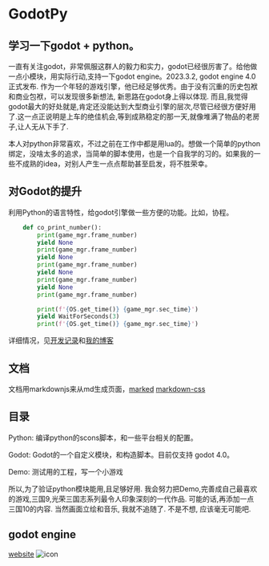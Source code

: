 # GodotPy

## 学习一下godot + python。

一直有关注godot，非常佩服这群人的毅力和实力，godot已经很厉害了。给他做一点小模块，用实际行动,支持一下godot engine。2023.3.2, godot engine 4.0正式发布. 作为一个年轻的游戏引擎，他已经足够优秀。由于没有沉重的历史包袱和商业包袱，可以发现很多新想法, 新思路在godot身上得以体现. 而且,我觉得godot最大的好处就是,肯定还没能达到大型商业引擎的层次,尽管已经很方便好用了.这一点正说明是上车的绝佳机会,等到成熟稳定的那一天,就像堆满了物品的老房子,让人无从下手了.

本人对python非常喜欢，不过之前在工作中都是用lua的。想做一个简单的python绑定，没啥太多的追求，当简单的脚本使用，也是一个自我学的习的。如果我的一些不成熟的idea，对别人产生一点点帮助甚至启发，将不胜荣幸。

## 对Godot的提升
利用Python的语言特性，给godot引擎做一些方便的功能。比如，协程。
```python
    def co_print_number():
        print(game_mgr.frame_number)
        yield None
        print(game_mgr.frame_number)
        yield None
        print(game_mgr.frame_number)
        yield None
        print(game_mgr.frame_number)
        yield None
        print(game_mgr.frame_number)

        print(f'{OS.get_time()} {game_mgr.sec_time}')
        yield WaitForSeconds(3)
        print(f'{OS.get_time()} {game_mgr.sec_time}')
```

详细情况，见[开发记录](Demo/README.md)和[我的博客](https://bianpeng001.github.io/GodotPy/blog.htm)

## 文档
文档用markdownjs来从md生成页面，[marked](https://github.com/markedjs/marked)
[markdown-css](https://github.com/sindresorhus/github-markdown-css)


## 目录

Python: 编译python的scons脚本，和一些平台相关的配置。

Godot: Godot的一个自定义模块，和构造脚本。目前仅支持 godot 4.0。

Demo: 测试用的工程，写一个小游戏

所以,为了验证python模块能用,且足够好用. 我会努力把Demo,完善成自己最喜欢的游戏,三国9,光荣三国志系列最令人印象深刻的一代作品. 可能的话,再添加一点三国10的内容. 当然画面立绘和音乐, 我就不追随了. 不是不想, 应该毫无可能吧.

## godot engine
[website](https://godotengine.org)
![icon](https://godotengine.org/assets/logo_dark.svg)



